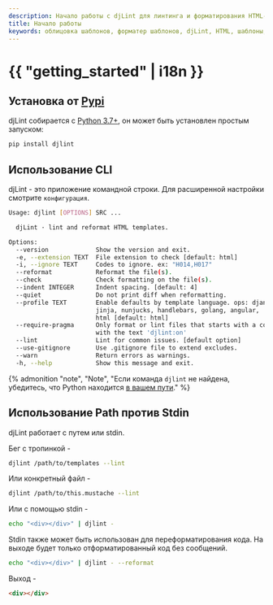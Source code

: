 ```yaml
---
description: Начало работы с djLint для линтинга и форматирования HTML-шаблонов. Воспользуйтесь простым интерфейсом cli и множеством опций форматирования.
title: Начало работы
keywords: облицовка шаблонов, форматер шаблонов, djLint, HTML, шаблоны, форматер, линтер, использование
---
```


# {{ "getting_started" | i18n }}

## Установка от [Pypi](https://pypi.org/project/djlint/)

djLint собирается с [Python 3.7+](https://python.org), он может быть установлен простым запуском:

```bash
pip install djlint
```

## Использование CLI

djLint - это приложение командной строки. Для расширенной настройки смотрите `конфигурация`.

```bash
Usage: djlint [OPTIONS] SRC ...

  djLint · lint and reformat HTML templates.

Options:
  --version             Show the version and exit.
  -e, --extension TEXT  File extension to check [default: html]
  -i, --ignore TEXT     Codes to ignore. ex: "H014,H017"
  --reformat            Reformat the file(s).
  --check               Check formatting on the file(s).
  --indent INTEGER      Indent spacing. [default: 4]
  --quiet               Do not print diff when reformatting.
  --profile TEXT        Enable defaults by template language. ops: django,
                        jinja, nunjucks, handlebars, golang, angular,
                        html [default: html]
  --require-pragma      Only format or lint files that starts with a comment
                        with the text 'djlint:on'
  --lint                Lint for common issues. [default option]
  --use-gitignore       Use .gitignore file to extend excludes.
  --warn                Return errors as warnings.
  -h, --help            Show this message and exit.
```

{% admonition
   "note",
   "Note",
   "Если команда `djlint` не найдена, убедитесь, что Python находится [в вашем пути](https://www.geeksforgeeks.org/how-to-add-python-to-windows-path/)."
%}

## Использование Path против Stdin

djLint работает с путем или stdin.

Бег с тропинкой -

```bash
djlint /path/to/templates --lint
```

Или конкретный файл -

```bash
djlint /path/to/this.mustache --lint
```

Или с помощью stdin -

```bash
echo "<div></div>" | djlint -
```

Stdin также может быть использован для переформатирования кода. На выходе будет только отформатированный код без сообщений.

```bash
echo "<div></div>" | djlint - --reformat
```

Выход -

```html
<div></div>
```

